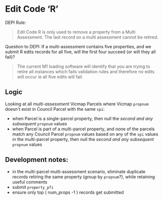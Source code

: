 # Edit Code ‘R’

DEPI Rule:
> Edit Code R is only used to remove a property from a Multi Assessment. The last record on a multi assessment cannot be retired.

Question to DEPI: If a multi-assessment contains five properties, and we submit R edits records for all five, will the first four succeed (or will they all fail)?

> The current M1 loading software will identify that you are trying to retire all instances which fails validation rules and therefore no edits will occur ie all five edits will fail.

## Logic

Looking at all _multi-assessment_ Vicmap Parcels where Vicmap `propnum` doesn't exist in Council Parcel with the same `spi`:

* when Parcel is a single-parcel property, then null the _second and any subsequent_ `propnum` values
* when Parcel is part of a multi-parcel property, and none of the parcels match any Council Parcel `propnum` values based on any of the `spi` values in the multi-parcel property, then null the _second and any subsequent_ `propnum` values

## Development notes:

- in the multi-parcel multi-assessment scenario, eliminate duplicate records retiring the same property (group by `propnum`?), while retaining useful comments
- submit `property_pfi`
- ensure only top ( num_props -1 ) records get submitted

